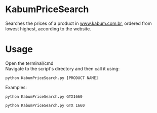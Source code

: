 # KabumPriceSearch
Searches the prices of a product in www.kabum.com.br, ordered from lowest highest, according to the website.

# Usage
Open the terminal/cmd  
Navigate to the script's directory and then call it using:
```
python KabumPriceSearch.py [PRODUCT NAME]
```

Examples:
```
python KabumPriceSearch.py GTX1660
```

```
python KabumPriceSearch.py GTX 1660
```
